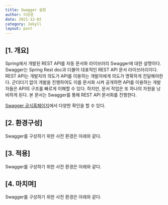 ```yaml
---
title: Swagger 설정
author: 이강운
date: 2021-12-02
category: Jekyll
layout: post
---
```


[1. 개요]
-------------

Spring에서 개발된 REST API를 자동 문서화 라이브러리 Swagger에 대한 설명이다.
Swagger는 Spring Rest doc과 더불어 대표적인 REST API 문서 라이브러리이다.
REST API는 개발자의 의도가 API를 이용하는 개발자에게 의도가 명확하게 전달해야한다.
군더더기 없이 개발을 진행하여도 이를 문서화 시켜 공개하면 API를 이용하는 개발자들은 API의 구조를 빠르게 이해할 수 있다. 하지만, 문서 작업은 또 하나의 자원을 낭비하게 된다. 본 문서는 Swagger를 통해 REST API 문서화를 진행한다.

[Swagger 공식홈페이지][1]에서 다양한 확인을 할 수 있다.

[1]: https://swagger.io/tools/swagger-ui/


[2. 환경구성]
-------------
Swagger를 구성하기 위한 사전 환경은 아래와 같다.

[3. 적용]
-------------
Swagger를 구성하기 위한 사전 환경은 아래와 같다.

[4. 마치며]
-------------
Swagger를 구성하기 위한 사전 환경은 아래와 같다.